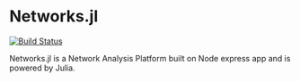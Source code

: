 # Networks.jl
[![Build Status](https://travis-ci.org/pranavtbhat/Networks.jl.svg?branch=dev)](https://travis-ci.org/pranavtbhat/Networks.jl)

Networks.jl is a Network Analysis Platform built on Node express app and is powered by Julia.